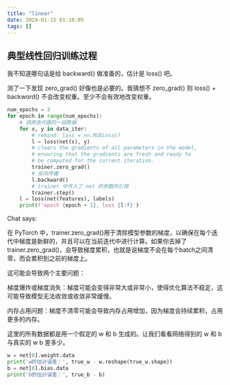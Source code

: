 ```yaml
---
title: "linear"
date: 2024-01-15 01:10:05
tags: []
---
```

## 典型线性回归训练过程

我不知道哪句话是给 backward() 做准备的，估计是 loss() 吧。

测了一下发现 zero_grad() 好像也是必要的。我猜想不 zero_grad() 则 loss() + backword() 不会改变权重。至少不会有效地改变权重。

```py
num_epochs = 3
for epoch in range(num_epochs):
    # 调用迭代器的一组数据
    for x, y in data_iter:
        # remind: loss = nn.MSELoss()
        l = loss(net(x), y)
        # clears the gradients of all parameters in the model, 
        # ensuring that the gradients are fresh and ready to 
        # be computed for the current iteration.
        trainer.zero_grad()
        # 反向传播
        l.backward()
        # trainer 中传入了 net 的参数的引用
        trainer.step()
    l = loss(net(features), labels)
    print(f'epoch {epoch + 1}, loss {l:f}')
```

Chat says:

在 PyTorch 中，trainer.zero_grad()用于清除模型参数的梯度，以确保在每个迭代中梯度是新鲜的，并且可以在当前迭代中进行计算。如果你去掉了trainer.zero_grad()，会导致梯度累积，也就是说梯度不会在每个batch之间清零，而会累积到之前的梯度上。

这可能会导致两个主要问题：

梯度爆炸或梯度消失：梯度可能会变得非常大或非常小，使得优化算法不稳定，这可能导致模型无法收敛或收敛非常缓慢。

内存占用问题：梯度不清零可能会导致内存占用增加，因为梯度会持续累积，占用更多的内存。

这里的所有数据都是用一个假定的 w 和 b 生成的。让我们看看网络得到的 w 和 b 与真实的 w b 差多少。

```py
w = net[0].weight.data
print('w的估计误差：', true_w - w.reshape(true_w.shape))
b = net[0].bias.data
print('b的估计误差：', true_b - b)
```

